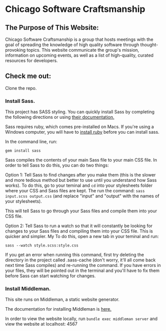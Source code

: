 <h1>Chicago Software Craftsmanship</h1>

<h2>The Purpose of This Website:</h2>
<p>Chicago Software Craftsmanship is a group that hosts meetings with the goal of spreading the knowledge of high 
quality software through thought-provoking topics. This website communicate the group's mission, information on 
upcoming events, as well as a list of high-quality, curated resources for developers.</p>

<h2>Check me out:</h2>
<p>Clone the repo.</p>

<h3>Install Sass.</h3>
<p>This project has SASS styling. You can quickly install Sass by completing the following directions 
or using <a href="http://sass-lang.com/documentation/file.SASS_REFERENCE.html#using_sass">their documentation.</a></p>
<p>Sass requires ruby, which comes pre-installed on Macs. If you're using a Windows computer, you will have to 
<a href="http://rubyinstaller.org/">install ruby</a> before you can install sass.</p>
<p>In the command line, run:</p>
<code>gem install sass</code>
<p>Sass compiles the contents of your main Sass file to your main CSS file. In order to tell Sass to do this, you can do two things:</p>
<p>Option 1: Tell Sass to find changes after you make them (this is the slower and more tedious method but better
to use until you understand how Sass works). To do this, go to your teminal and <code>cd</code> into your stylesheets folder where your CSS and Sass files are kept. The run the command:
<code>sass input.scss output.css</code> (and replace "input" and "output" with the names of your stylesheets).
<p>This will tell Sass to go through your Sass files and compile them into your CSS file.</p>
<p>Option 2: Tell Sass to run a watch so that it will constantly be looking for changes to your Sass files and compiling them into your CSS file. This is quicker and simpler. My  To do this, open a new tab in your teminal and run:</p>
<code>sass --watch style.scss:style.css</code>
<p>If you get an error when running this command, first try deleting the directory in the project called .sass-cache (don't worry, it'll all come back next time Sass compiles) and re-running the command. If you have errors in your files, they will be pointed out in the terminal and you'll have to fix them before Sass can start watching for changes.</p>

<h3>Install Middleman.</h3>
<p>This site runs on Middleman, a static website generator.</p>
<p>The documentation for installing Middleman is <a href="https://middlemanapp.com/basics/install/">here.</a>
<p>In order to view the website locally, run <code>bundle exec middleman server</code> and view the website at localhost: 4567</p>